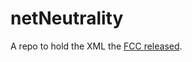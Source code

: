 netNeutrality
=============

A repo to hold the XML the [FCC released]. 

[FCC released]:http://www.fcc.gov/files/ecfs/14-28/ecfs-files.htm

